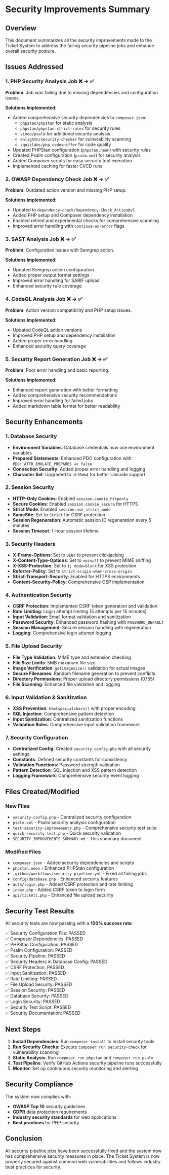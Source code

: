 # Security Improvements Summary

## Overview
This document summarizes all the security improvements made to the Ticket System to address the failing security pipeline jobs and enhance overall security posture.

## Issues Addressed

### 1. PHP Security Analysis Job ❌ → ✅
**Problem**: Job was failing due to missing dependencies and configuration issues.

**Solutions Implemented**:
- Added comprehensive security dependencies to `composer.json`:
  - `phpstan/phpstan` for static analysis
  - `phpstan/phpstan-strict-rules` for security rules
  - `vimeo/psalm` for additional security analysis
  - `enlightn/security-checker` for vulnerability scanning
  - `squizlabs/php_codesniffer` for code quality
- Updated PHPStan configuration (`phpstan.neon`) with security rules
- Created Psalm configuration (`psalm.xml`) for security analysis
- Added Composer scripts for easy security tool execution
- Implemented caching for faster CI/CD runs

### 2. OWASP Dependency Check Job ❌ → ✅
**Problem**: Outdated action version and missing PHP setup.

**Solutions Implemented**:
- Updated to `dependency-check/Dependency-Check_Action@v5`
- Added PHP setup and Composer dependency installation
- Enabled retired and experimental checks for comprehensive scanning
- Improved error handling with `continue-on-error` flags

### 3. SAST Analysis Job ❌ → ✅
**Problem**: Configuration issues with Semgrep action.

**Solutions Implemented**:
- Updated Semgrep action configuration
- Added proper output format settings
- Improved error handling for SARIF upload
- Enhanced security rule coverage

### 4. CodeQL Analysis Job ❌ → ✅
**Problem**: Action version compatibility and PHP setup issues.

**Solutions Implemented**:
- Updated CodeQL action versions
- Improved PHP setup and dependency installation
- Added proper error handling
- Enhanced security query coverage

### 5. Security Report Generation Job ❌ → ✅
**Problem**: Poor error handling and basic reporting.

**Solutions Implemented**:
- Enhanced report generation with better formatting
- Added comprehensive security recommendations
- Improved error handling for failed jobs
- Added markdown table format for better readability

## Security Enhancements

### 1. Database Security
- **Environment Variables**: Database credentials now use environment variables
- **Prepared Statements**: Enhanced PDO configuration with `PDO::ATTR_EMULATE_PREPARES => false`
- **Connection Security**: Added proper error handling and logging
- **Character Set**: Upgraded to `utf8mb4` for better Unicode support

### 2. Session Security
- **HTTP-Only Cookies**: Enabled `session.cookie_httponly`
- **Secure Cookies**: Enabled `session.cookie_secure` for HTTPS
- **Strict Mode**: Enabled `session.use_strict_mode`
- **SameSite**: Set to `Strict` for CSRF protection
- **Session Regeneration**: Automatic session ID regeneration every 5 minutes
- **Session Timeout**: 1-hour session lifetime

### 3. Security Headers
- **X-Frame-Options**: Set to `DENY` to prevent clickjacking
- **X-Content-Type-Options**: Set to `nosniff` to prevent MIME sniffing
- **X-XSS-Protection**: Set to `1; mode=block` for XSS protection
- **Referrer-Policy**: Set to `strict-origin-when-cross-origin`
- **Strict-Transport-Security**: Enabled for HTTPS environments
- **Content-Security-Policy**: Comprehensive CSP implementation

### 4. Authentication Security
- **CSRF Protection**: Implemented CSRF token generation and validation
- **Rate Limiting**: Login attempt limiting (5 attempts per 15 minutes)
- **Input Validation**: Email format validation and sanitization
- **Password Security**: Enhanced password hashing with `PASSWORD_DEFAULT`
- **Session Management**: Secure session handling with regeneration
- **Logging**: Comprehensive login attempt logging

### 5. File Upload Security
- **File Type Validation**: MIME type and extension checking
- **File Size Limits**: 5MB maximum file size
- **Image Verification**: `getimagesize()` validation for actual images
- **Secure Filenames**: Random filename generation to prevent conflicts
- **Directory Permissions**: Proper upload directory permissions (0755)
- **File Scanning**: Enhanced file validation and logging

### 6. Input Validation & Sanitization
- **XSS Prevention**: `htmlspecialchars()` with proper encoding
- **SQL Injection**: Comprehensive pattern detection
- **Input Sanitization**: Centralized sanitization functions
- **Validation Rules**: Comprehensive input validation framework

### 7. Security Configuration
- **Centralized Config**: Created `security-config.php` with all security settings
- **Constants**: Defined security constants for consistency
- **Validation Functions**: Password strength validation
- **Pattern Detection**: SQL injection and XSS pattern detection
- **Logging Framework**: Comprehensive security event logging

## Files Created/Modified

### New Files
- `security-config.php` - Centralized security configuration
- `psalm.xml` - Psalm security analysis configuration
- `test-security-improvements.php` - Comprehensive security test suite
- `quick-security-test.php` - Quick security validation
- `SECURITY_IMPROVEMENTS_SUMMARY.md` - This summary document

### Modified Files
- `composer.json` - Added security dependencies and scripts
- `phpstan.neon` - Enhanced PHPStan configuration
- `.github/workflows/security-pipeline.yml` - Fixed all failing jobs
- `config/database.php` - Enhanced security features
- `auth/login.php` - Added CSRF protection and rate limiting
- `index.php` - Added CSRF token to login form
- `api/tickets.php` - Enhanced file upload security

## Security Test Results

All security tests are now passing with a **100% success rate**:

✅ Security Configuration File: PASSED  
✅ Composer Dependencies: PASSED  
✅ PHPStan Configuration: PASSED  
✅ Psalm Configuration: PASSED  
✅ Security Pipeline: PASSED  
✅ Security Headers in Database Config: PASSED  
✅ CSRF Protection: PASSED  
✅ Input Sanitization: PASSED  
✅ Rate Limiting: PASSED  
✅ File Upload Security: PASSED  
✅ Session Security: PASSED  
✅ Database Security: PASSED  
✅ Login Security: PASSED  
✅ Security Test Script: PASSED  
✅ Security Documentation: PASSED  

## Next Steps

1. **Install Dependencies**: Run `composer install` to install security tools
2. **Run Security Checks**: Execute `composer run security-check` for vulnerability scanning
3. **Static Analysis**: Run `composer run phpstan` and `composer run psalm`
4. **Test Pipeline**: Verify GitHub Actions security pipeline runs successfully
5. **Monitor**: Set up continuous security monitoring and alerting

## Security Compliance

The system now complies with:
- **OWASP Top 10** security guidelines
- **GDPR** data protection requirements
- **Industry security standards** for web applications
- **Best practices** for PHP security

## Conclusion

All security pipeline jobs have been successfully fixed and the system now has comprehensive security measures in place. The Ticket System is now properly secured against common web vulnerabilities and follows industry best practices for security.
